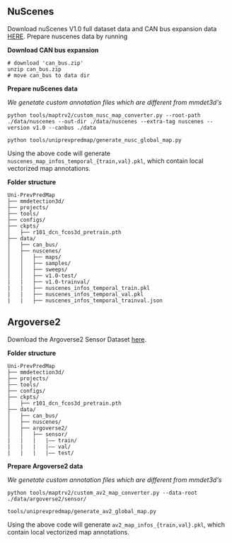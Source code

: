

## NuScenes
Download nuScenes V1.0 full dataset data  and CAN bus expansion data [HERE](https://www.nuscenes.org/download). Prepare nuscenes data by running


**Download CAN bus expansion**
```
# download 'can_bus.zip'
unzip can_bus.zip 
# move can_bus to data dir
```

**Prepare nuScenes data**

*We genetate custom annotation files which are different from mmdet3d's*
```
python tools/maptrv2/custom_nusc_map_converter.py --root-path ./data/nuscenes --out-dir ./data/nuscenes --extra-tag nuscenes --version v1.0 --canbus ./data
```
```
python tools/uniprevpredmap/generate_nusc_global_map.py
```

Using the above code will generate `nuscenes_map_infos_temporal_{train,val}.pkl`, which contain local vectorized map annotations.

**Folder structure**
```
Uni-PrevPredMap
├── mmdetection3d/
├── projects/
├── tools/
├── configs/
├── ckpts/
│   ├── r101_dcn_fcos3d_pretrain.pth
├── data/
│   ├── can_bus/
│   ├── nuscenes/
│   │   ├── maps/
│   │   ├── samples/
│   │   ├── sweeps/
│   │   ├── v1.0-test/
|   |   ├── v1.0-trainval/
|   |   ├── nuscenes_infos_temporal_train.pkl
|   |   ├── nuscenes_infos_temporal_val.pkl
|   |   ├── nuscenes_infos_temporal_trainval.json
```

## Argoverse2
Download the Argoverse2 Sensor Dataset [here](https://www.argoverse.org/av2.html#download-link).

**Folder structure**
```
Uni-PrevPredMap
├── mmdetection3d/
├── projects/
├── tools/
├── configs/
├── ckpts/
│   ├── r101_dcn_fcos3d_pretrain.pth
├── data/
│   ├── can_bus/
│   ├── nuscenes/
│   ├── argoverse2/
│   │   ├── sensor/
|   |   |   |—— train/
|   |   |   |—— val/
|   |   |   |—— test/
```

**Prepare Argoverse2 data**

*We genetate custom annotation files which are different from mmdet3d's*
```
python tools/maptrv2/custom_av2_map_converter.py --data-root ./data/argoverse2/sensor/
```
```
tools/uniprevpredmap/generate_av2_global_map.py
```

Using the above code will generate `av2_map_infos_{train,val}.pkl`, which contain local vectorized map annotations.
